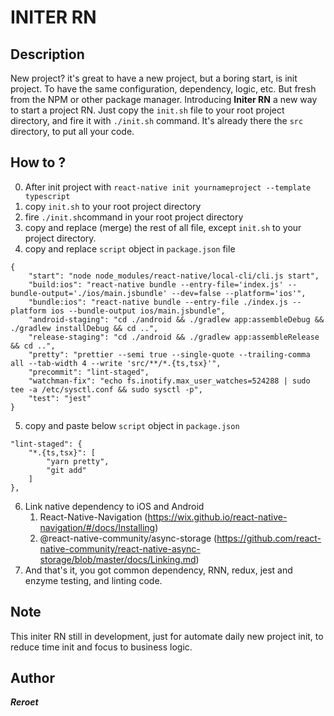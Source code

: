# INITER RN
## Description
New project? it's great to have a new project, but a boring start, is init project. To have the same configuration, dependency, logic, etc. But fresh from the NPM or other package manager. Introducing __Initer RN__ a new way to start a project RN. Just copy the `init.sh` file to your root project directory, and fire it with `./init.sh` command. It's already there the `src` directory, to put all your code.

## How to ?
0. After init project with `react-native init yournameproject --template typescript`
1. copy `init.sh` to your root project directory
2. fire `./init.sh`command in your root project directory
3. copy and replace (merge) the rest of all file, except `init.sh` to your project directory.
4. copy and replace `script` object in `package.json` file
```
{
	"start": "node node_modules/react-native/local-cli/cli.js start",
	"build:ios": "react-native bundle --entry-file='index.js' --bundle-output='./ios/main.jsbundle' --dev=false --platform='ios'",
	"bundle:ios": "react-native bundle --entry-file ./index.js --platform ios --bundle-output ios/main.jsbundle",
	"android-staging": "cd ./android && ./gradlew app:assembleDebug && ./gradlew installDebug && cd ..",
	"release-staging": "cd ./android && ./gradlew app:assembleRelease && cd ..",
	"pretty": "prettier --semi true --single-quote --trailing-comma all --tab-width 4 --write 'src/**/*.{ts,tsx}'",
	"precommit": "lint-staged",
	"watchman-fix": "echo fs.inotify.max_user_watches=524288 | sudo tee -a /etc/sysctl.conf && sudo sysctl -p",
	"test": "jest"
}
```
5.  copy and paste below `script` object in `package.json`
```
"lint-staged": {
	"*.{ts,tsx}": [
		"yarn pretty",
		"git add"
	]
},
```
6. Link native dependency to iOS and Android
	1. React-Native-Navigation (https://wix.github.io/react-native-navigation/#/docs/Installing)
	2. @react-native-community/async-storage (https://github.com/react-native-community/react-native-async-storage/blob/master/docs/Linking.md) 
7. And that's it, you got common dependency, RNN, redux, jest and enzyme testing, and linting code.

## Note
This initer RN still in development, just for automate daily new project init, to reduce time init and focus to business logic.

## Author
***Reroet***